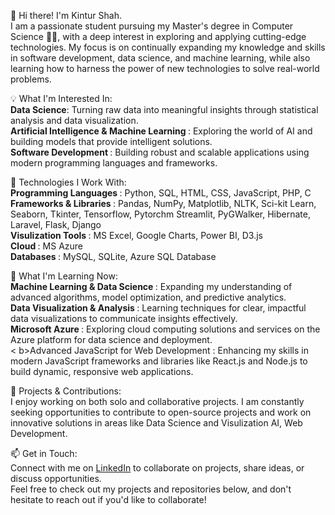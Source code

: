 👋 Hi there! I'm Kintur Shah. <br>
I am a passionate student pursuing my Master's degree in Computer Science 👨‍💻, with a deep interest in exploring and applying cutting-edge technologies. My focus is on continually expanding my knowledge and skills in software development, data science, and machine learning, while also learning how to harness the power of new technologies to solve real-world problems.

💡 What I'm Interested In: <br>
<b>Data Science</b>: Turning raw data into meaningful insights through statistical analysis and data visualization. <br>
<b>Artificial Intelligence & Machine Learning </b>: Exploring the world of AI and building models that provide intelligent solutions. <br>
<b> Software Development </b>: Building robust and scalable applications using modern programming languages and frameworks. <br>

🔧 Technologies I Work With: <br>
<b> Programming Languages </b>: Python, SQL, HTML, CSS, JavaScript, PHP, C <br>
<b> Frameworks & Libraries </b>: Pandas, NumPy, Matplotlib, NLTK, Sci-kit Learn, Seaborn, Tkinter, Tensorflow, Pytorchm Streamlit, PyGWalker, Hibernate, Laravel, Flask, Django <br>
<b> Visulization Tools </b>: MS Excel, Google Charts, Power BI, D3.js <br>
<b> Cloud </b>: MS Azure <br>
<b>Databases </b>: MySQL, SQLite, Azure SQL Database <br> 

🌱 What I'm Learning Now: <br>
<b>Machine Learning & Data Science </b>: Expanding my understanding of advanced algorithms, model optimization, and predictive analytics.  <br> 
<b> Data Visualization & Analysis </b>: Learning techniques for clear, impactful data visualizations to communicate insights effectively. <br> 
<b> Microsoft Azure </b>: Exploring cloud computing solutions and services on the Azure platform for data science and deployment. <br> 
< b>Advanced JavaScript for Web Development </b>: Enhancing my skills in modern JavaScript frameworks and libraries like React.js and Node.js to build dynamic, responsive web applications.  <br> 

🚀 Projects & Contributions: <br>
I enjoy working on both solo and collaborative projects. I am constantly seeking opportunities to contribute to open-source projects and work on innovative solutions in areas like Data Science and Visulization AI, Web Development.  <br> 

📫 Get in Touch: <br>
Connect with me on [LinkedIn]([url](https://www.linkedin.com/in/kintur-shah/)) to collaborate on projects, share ideas, or discuss opportunities.  <br> 
Feel free to check out my projects and repositories below, and don't hesitate to reach out if you'd like to collaborate!
